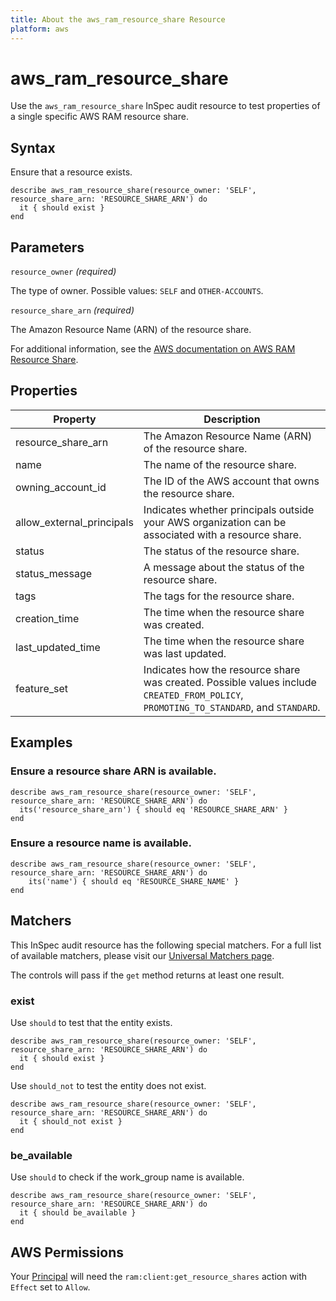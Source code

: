 ```yaml
---
title: About the aws_ram_resource_share Resource
platform: aws
---
```


# aws\_ram\_resource\_share

Use the `aws_ram_resource_share` InSpec audit resource to test properties of a single specific AWS RAM resource share.

## Syntax

Ensure that a resource exists.

    describe aws_ram_resource_share(resource_owner: 'SELF', resource_share_arn: 'RESOURCE_SHARE_ARN') do
      it { should exist }
    end

## Parameters

`resource_owner` _(required)_

The type of owner. Possible values: `SELF` and `OTHER-ACCOUNTS`.

`resource_share_arn` _(required)_

The Amazon Resource Name (ARN) of the resource share.

For additional information, see the [AWS documentation on AWS RAM Resource Share](https://docs.aws.amazon.com/AWSCloudFormation/latest/UserGuide/aws-resource-ram-resourceshare.html).

## Properties

| Property | Description|
| --- | --- |
| resource_share_arn | The Amazon Resource Name (ARN) of the resource share. |
| name | The name of the resource share. |
| owning_account_id | The ID of the AWS account that owns the resource share. |
| allow_external_principals | Indicates whether principals outside your AWS organization can be associated with a resource share. |
| status | The status of the resource share. |
| status_message | A message about the status of the resource share. |
| tags | The tags for the resource share. |
| creation_time | The time when the resource share was created. |
| last_updated_time | The time when the resource share was last updated. |
| feature_set | Indicates how the resource share was created. Possible values include `CREATED_FROM_POLICY`, `PROMOTING_TO_STANDARD`, and `STANDARD`. |

## Examples

### Ensure a resource share ARN is available.

    describe aws_ram_resource_share(resource_owner: 'SELF', resource_share_arn: 'RESOURCE_SHARE_ARN') do
      its('resource_share_arn') { should eq 'RESOURCE_SHARE_ARN' }
    end

### Ensure a resource name is available.

    describe aws_ram_resource_share(resource_owner: 'SELF', resource_share_arn: 'RESOURCE_SHARE_ARN') do
        its('name') { should eq 'RESOURCE_SHARE_NAME' }
    end

## Matchers

This InSpec audit resource has the following special matchers. For a full list of available matchers, please visit our [Universal Matchers page](https://www.inspec.io/docs/reference/matchers/).

The controls will pass if the `get` method returns at least one result.

### exist

Use `should` to test that the entity exists.

    describe aws_ram_resource_share(resource_owner: 'SELF', resource_share_arn: 'RESOURCE_SHARE_ARN') do
      it { should exist }
    end

Use `should_not` to test the entity does not exist.
      
    describe aws_ram_resource_share(resource_owner: 'SELF', resource_share_arn: 'RESOURCE_SHARE_ARN') do
      it { should_not exist }
    end

### be_available

Use `should` to check if the work_group name is available.

    describe aws_ram_resource_share(resource_owner: 'SELF', resource_share_arn: 'RESOURCE_SHARE_ARN') do
      it { should be_available }
    end

## AWS Permissions

Your [Principal](https://docs.aws.amazon.com/IAM/latest/UserGuide/intro-structure.html#intro-structure-principal) will need the `ram:client:get_resource_shares` action with `Effect` set to `Allow`.